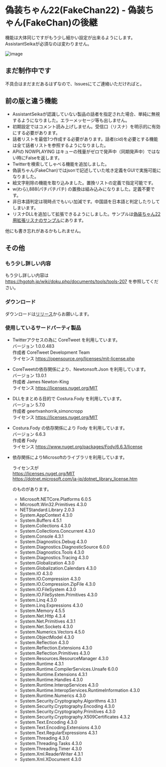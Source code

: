 # 偽装ちゃん22(FakeChan22) - 偽装ちゃん(FakeChan)の後継

機能は大体同じですがもう少し細かい設定が出来るようにします。AssistantSeikaが必須なのは変わりません。

![image](https://user-images.githubusercontent.com/22530106/192142882-3d7ae2e4-ba15-46a1-a407-dfd9d05569d2.png)

## まだ制作中です

不具合はまだまだあるはずなので、Issuesにてご連絡いただければと。

## 前の版と違う機能

 - AssistantSeikaが認識していない製品の話者を指定された場合、単純に無視するようになりました。エラーメッセージ等も出しません。
 - 初期設定ではコメント読み上げしません。受信口（リスナ）を明示的に有効にする必要があります。
 - 話者リストを最低1つ作成する必要があります。話者(cid)を必要とする機能は全て話者リストを参照するようになりました。
 - APIの NOWPLAYING はキューの残量がゼロで発声中（同期発声中）ではない時にFalseを返します。
 - Twitterを検索してしゃべる機能を追加しました。
 - 偽装ちゃん(FakeChan)ではjsonで記述していた呟き定義をGUIで実施可能になりました。
 - 絵文字削除の機能を取り込みました。置換リストの定義で指定可能です。
 - w(わら),888(パチパチパチ) の置換は組み込みになりました。定義不要です。
 - 非日本語判定は現時点でもいい加減です。中国語を日本語と判定したりしてしまいます。
 - リスナDLLを追加して拡張できるようにしました。サンプルは[偽装ちゃん22用拡張リスナのサンプル](https://github.com/k896951/TaskSampleTask)にあります。

他にも書き忘れがあるかもしれません。

## その他

### もう少し詳しい内容

もう少し詳しい内容は https://hgotoh.jp/wiki/doku.php/documents/tools/tools-207 を参照してください。  

### ダウンロード

ダウンロードは[リリース](https://github.com/k896951/FakeChan22/releases)からお願いします。

### 使用しているサードパーティ製品

 - Twitterアクセスの為に CoreTweet を利用しています。  
   バージョン 1.0.0.483  
   作成者     CoreTweet Development Team  
   ライセンス https://opensource.org/licenses/mit-license.php  

 - CoreTweetの依存関係により、Newtonsoft.Json を利用しています。  
   バージョン 13.0.1  
   作成者     James Newton-King  
   ライセンス https://licenses.nuget.org/MIT  

 - DLLをまとめる目的で Costura.Fody を利用しています。  
   バージョン 5.7.0  
   作成者     geertvanhorrik,simoncropp  
   ライセンス https://licenses.nuget.org/MIT  

 - Costura.Fody の依存関係により Fody を利用しています。  
   バージョン 6.6.3  
   作成者     Fody  
   ライセンス https://www.nuget.org/packages/Fody/6.6.3/license  

 - 依存関係によりMicrosoftのライブラリを利用しています。  
  
     ライセンスが  
       https://licenses.nuget.org/MIT  
       https://dotnet.microsoft.com/ja-jp/dotnet_library_license.htm  
  
     のものがあります。  
  
   -   Microsoft.NETCore.Platforms    6.0.5
   -   Microsoft.Win32.Primitives    4.3.0
   -   NETStandard.Library    2.0.3
   -   System.AppContext    4.3.0
   -   System.Buffers    4.5.1
   -   System.Collections    4.3.0
   -   System.Collections.Concurrent    4.3.0
   -   System.Console    4.3.1
   -   System.Diagnostics.Debug    4.3.0
   -   System.Diagnostics.DiagnosticSource    6.0.0
   -   System.Diagnostics.Tools    4.3.0
   -   System.Diagnostics.Tracing    4.3.0
   -   System.Globalization    4.3.0
   -   System.Globalization.Calendars    4.3.0
   -   System.IO    4.3.0
   -   System.IO.Compression    4.3.0
   -   System.IO.Compression.ZipFile    4.3.0
   -   System.IO.FileSystem    4.3.0
   -   System.IO.FileSystem.Primitives    4.3.0
   -   System.Linq    4.3.0
   -   System.Linq.Expressions    4.3.0
   -   System.Memory    4.5.5
   -   System.Net.Http    4.3.4
   -   System.Net.Primitives    4.3.1
   -   System.Net.Sockets    4.3.0
   -   System.Numerics.Vectors    4.5.0
   -   System.ObjectModel    4.3.0
   -   System.Reflection    4.3.0
   -   System.Reflection.Extensions    4.3.0
   -   System.Reflection.Primitives    4.3.0
   -   System.Resources.ResourceManager    4.3.0
   -   System.Runtime    4.3.1
   -   System.Runtime.CompilerServices.Unsafe    6.0.0
   -   System.Runtime.Extensions    4.3.1
   -   System.Runtime.Handles    4.3.0
   -   System.Runtime.InteropServices    4.3.0
   -   System.Runtime.InteropServices.RuntimeInformation    4.3.0
   -   System.Runtime.Numerics    4.3.0
   -   System.Security.Cryptography.Algorithms    4.3.1
   -   System.Security.Cryptography.Encoding    4.3.0
   -   System.Security.Cryptography.Primitives    4.3.0
   -   System.Security.Cryptography.X509Certificates    4.3.2
   -   System.Text.Encoding    4.3.0
   -   System.Text.Encoding.Extensions    4.3.0
   -   System.Text.RegularExpressions    4.3.1
   -   System.Threading    4.3.0
   -   System.Threading.Tasks    4.3.0
   -   System.Threading.Timer    4.3.0
   -   System.Xml.ReaderWriter    4.3.1
   -   System.Xml.XDocument    4.3.0
